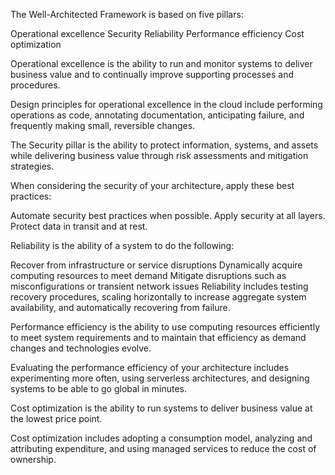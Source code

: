 The Well-Architected Framework is based on five pillars: 

Operational excellence
Security
Reliability
Performance efficiency
Cost optimization

Operational excellence is the ability to run and monitor systems to deliver business value and to continually improve supporting processes and procedures.  

Design principles for operational excellence in the cloud include performing operations as code, annotating documentation, anticipating failure, and frequently making small, reversible changes.

The Security pillar is the ability to protect information, systems, and assets while delivering business value through risk assessments and mitigation strategies. 

When considering the security of your architecture, apply these best practices:

Automate security best practices when possible.
Apply security at all layers.
Protect data in transit and at rest.

Reliability is the ability of a system to do the following:

Recover from infrastructure or service disruptions
Dynamically acquire computing resources to meet demand
Mitigate disruptions such as misconfigurations or transient network issues
Reliability includes testing recovery procedures, scaling horizontally to increase aggregate system availability, and automatically recovering from failure.

Performance efficiency is the ability to use computing resources efficiently to meet system requirements and to maintain that efficiency as demand changes and technologies evolve. 

Evaluating the performance efficiency of your architecture includes experimenting more often, using serverless architectures, and designing systems to be able to go global in minutes.

Cost optimization is the ability to run systems to deliver business value at the lowest price point. 

Cost optimization includes adopting a consumption model, analyzing and attributing expenditure, and using managed services to reduce the cost of ownership.